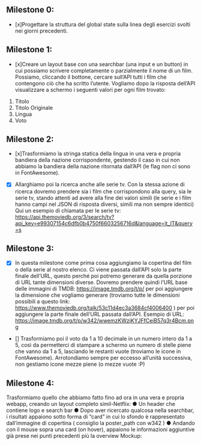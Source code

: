  ## Milestone 0: 
 - [x]Progettare la struttura del global state sulla linea degli esercizi svolti nei giorni 
 precedenti. 

 ## Milestone 1: 
 - [x]Creare un layout base con una searchbar (una input e un button) in cui possiamo 
 scrivere completamente o parzialmente il nome di un film. Possiamo, cliccando il 
 bottone, cercare sull’API tutti i film che contengono ciò che ha scritto l’utente. 
 Vogliamo dopo la risposta dell’API visualizzare a schermo i seguenti valori per ogni  film trovato: 
 1.   Titolo 
 2.   Titolo Originale 
 3.   Lingua 
 4.   Voto 


 ## Milestone 2: 
 - [x]Trasformiamo la stringa statica della lingua in una vera e propria bandiera della 
 nazione corrispondente, gestendo il caso in cui non abbiamo la bandiera della 
 nazione ritornata dall’API (le flag non ci sono in FontAwesome). 

 - [x] Allarghiamo poi la ricerca anche alle serie tv. Con la stessa azione di ricerca 
 dovremo prendere sia i film che corrispondono alla query, sia le serie tv, stando 
 attenti ad avere alla fine dei valori simili (le serie e i film hanno campi nel JSON di 
 risposta diversi, simili ma non sempre identici) 
 Qui un esempio di chiamata per le serie tv: 
 https://api.themoviedb.org/3/search/tv?api_key=e99307154c6dfb0b4750f6603256716d&language=it_IT&query=s 

 ## Milestone 3: 
 - [x] In questa milestone come prima cosa aggiungiamo la copertina del film o della serie 
 al nostro elenco. Ci viene passata dall’API solo la parte finale dell’URL, questo 
 perché poi potremo generare da quella porzione di URL tante dimensioni diverse. 
 Dovremo prendere quindi l’URL base delle immagini di TMDB: 
 https://image.tmdb.org/t/p/  per poi aggiungere la  dimensione che vogliamo generare 
 (troviamo tutte le dimensioni possibili a questo link: 
 https://www.themoviedb.org/talk/53c11d4ec3a3684cf4006400  )  per poi aggiungere la 
 parte finale dell’URL passata dall’API. 
 Esempio di URL: 
 https://image.tmdb.org/t/p/w342/wwemzKWzjKYJFfCeiB57q3r4Bcm.png 

 - [] Trasformiamo poi il voto da 1 a 10 decimale in un numero intero da 1 a 5, così da 
 permetterci di stampare a schermo un numero di stelle piene che vanno da 1 a 5, 
 lasciando le restanti vuote (troviamo le icone in FontAwesome). 
 Arrotondiamo sempre per eccesso all’unità successiva, non gestiamo icone mezze 
 piene (o mezze vuote :P) 

 ## Milestone 4: 
 Trasformiamo quello che abbiamo fatto fino ad ora in una vera e propria webapp, 
 creando un layout completo simil-Netflix: 
 ●   Un header che contiene logo e search bar 
 ●   Dopo aver ricercato qualcosa nella searchbar, i risultati appaiono sotto forma 
 di “card” in cui lo sfondo è rappresentato dall’immagine di copertina (  consiglio 
 la poster_path con w342  ) 
 ●   Andando con il mouse sopra una card (on hover), appaiono le informazioni 
 aggiuntive già prese nei punti precedenti più la overview 
 Mockup: 